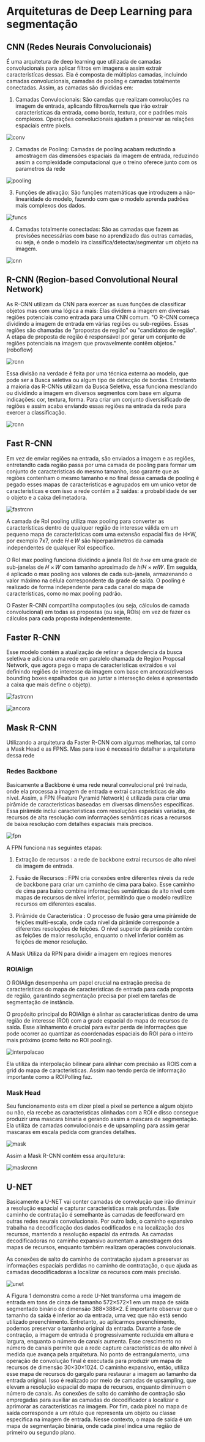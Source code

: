# Arquiteturas de Deep Learning para segmentação
## CNN (Redes Neurais Convolucionais)
É uma arquitetura de deep learning que utilizada de camadas convolucionais para aplicar filtros em imagens e  assim extrair caracteristícas dessas. Ela é composta de múltiplas camadas, incluindo camadas convolucionais, camadas de pooling e camadas totalmente conectadas. Assim, as camadas são divididas em:
1. Camadas Convulocionais: São camdas que realizam convoluções na imagem de entrada, aplicando filtros/kernels que irão extrair caracteristicas da entrada, como borda, textura, cor e padrões mais complexos. Operações convolucionais ajudam a preservar as relações espaciais entre pixels.

![conv](../images/convolucao2.gif)

2. Camadas de Pooling: Camadas de pooling acabam reduzindo a amostragem das dimensões espaciais da imagem de entrada, reduzindo assim a complexidade computacional que o treino oferece junto com os parametros da rede

![pooling](../images/pooling.gif)

3. Funções de ativação: São funções matemáticas que introduzem a não-linearidade do modelo, fazendo com que o modelo aprenda padrões mais complexos dos dados.

![funcs](../images/funcs.png)

4. Camadas totalmente conectadas: São as camadas que fazem as previsões necessárias com base no aprendizado das outras camadas, ou seja, é onde o modelo ira classifica/detectar/segmentar um objeto na imagem.

![cnn](../images/Convolutional-Neural-Networks-CNN-1.jpeg)

## R-CNN (Region-based Convolutional Neural Network)
As R-CNN utilizam da CNN para exercer as suas funções de classificar objetos mas com uma lógica a mais: Elas dividem a imagem em diversas regiões potenciais como entrada para uma CNN comum.
"O R-CNN começa dividindo a imagem de entrada em várias regiões ou sub-regiões. Essas regiões são chamadas de "propostas de região" ou "candidatos de região". A etapa de proposta de região é responsável por gerar um conjunto de regiões potenciais na imagem que provavelmente contêm objetos." (roboflow)

![rcnn](../images/rcnn.png)

Essa divisão na verdade é feita por uma técnica externa ao modelo, que pode ser a Busca seletiva ou algum tipo de detecção de bordas. Entretanto a maioria das R-CNNs utilizam da Busca Seletiva, essa funciona mesclando ou dividindo a imagem em diversos segmentos com base em alguma indicações: cor, textura, forma. Para criar um conjunto diversisificado de regiões e assim acaba enviando essas regiões na entrada da rede para exercer a classificação.

![rcnn](../images/busca-seletiva.png)

## Fast R-CNN
Em vez de enviar regiões na entrada, são enviados a imagem e as regiões, entretandto cada região passa por uma camada de pooling para formar um conjunto de caracteristicas do mesmo tamanho, isso garante que as regiões contenham o mesmo tamanho e no final dessa camada de pooling é pegado esses mapas de caracteristicas e agrupados em um unico vetor de caracteristicas e com isso a rede contém a 2 saídas: a probabilidade de ser o objeto e a caixa delimetadora.

![fastrcnn](../images/fast-r-cnn.png)

A camada de RoI pooling utiliza max pooling para converter as características dentro de qualquer região de interesse válida em um pequeno mapa de características com uma extensão espacial fixa de H×W, por exemplo 7x7, onde 𝐻 e 𝑊 são hiperparâmetros da camada independentes de qualquer RoI específico.

O RoI max pooling funciona dividindo a janela RoI de ℎ×𝑤 em uma grade de sub-janelas de 𝐻 × 𝑊 com tamanho aproximado de ℎ/𝐻 × 𝑤/𝑊. Em seguida, é aplicado o max pooling aos valores de cada sub-janela, armazenando o valor máximo na célula correspondente da grade de saída. O pooling é realizado de forma independente para cada canal do mapa de características, como no max pooling padrão.

O Faster R-CNN compartilha computações (ou seja, cálculos de camada convolucional) em todas as propostas (ou seja, ROIs) em vez de fazer os cálculos para cada proposta independentemente. 

## Faster R-CNN
Esse modelo contém a atualização de retirar a dependencia da busca seletiva e adiciona uma rede em paralelo chamada de Region Proposal Network, que agora pega o mapa de caracteristicas extraidos e vai definindo regiões de interesse da imagem com base em ancoras(diversos bounding boxes espalhados que ao juntar a interseção deles é apresentado a caixa que mais define o objetp).

![fastrcnn](../images/faster-r-cnn.png)


![ancora](../images/ancoras.png)


## Mask R-CNN
Utilizando a arquitetura da Faster R-CNN com algumas melhorias, tal como a Mask Head e as FPNS. Mas para isso é necessário detalhar a arquitetura dessa rede
### Redes Backbone
Basicamente a Backbone é uma rede neural convulocional pré treinada, onde ela processa a imagem de entrada e extrai caracteristicas de alto nível. Assim, a FPN (Feature Pyramid Network) é utilizada para criar uma pirâmide de caracteristicas baseadas em diversas dimensões especificas. Essa pirâmide inclui caracteristicas com resoluções espaciais variadas, de recursos de alta resolução com informações semânticas ricas a recursos de baixa resolução com detalhes espaciais mais precisos.

![fpn](../images/fpn.png)

A FPN funciona nas seguintes etapas:

1. Extração de recursos : a rede de backbone extrai recursos de alto nível da imagem de entrada.

2. Fusão de Recursos : FPN cria conexões entre diferentes níveis da rede de backbone para criar um caminho de cima para baixo. Esse caminho de cima para baixo combina informações semânticas de alto nível com mapas de recursos de nível inferior, permitindo que o modelo reutilize recursos em diferentes escalas.

3. Pirâmide de Característica : O processo de fusão gera uma pirâmide de feições multi-escala, onde cada nível da pirâmide corresponde a diferentes resoluções de feições. O nível superior da pirâmide contém as feições de maior resolução, enquanto o nível inferior contém as feições de menor resolução.

A Mask Utiliza da RPN para dividir a imagem em regioes menores

### ROIAlign
O ROIAlign desempenha um papel crucial na extração precisa de caracteristicas do mapa de caracteristicas de entrada para cada proposta de região, garantindo segmentação precisa por pixel em tarefas de segmentação de instância.

O propósito principal do ROIAlign é alinhar as caracteristicas dentro de uma região de interesse (ROI) com a grade espacial do mapa de recursos de saída. Esse alinhamento é crucial para evitar perda de informações que pode ocorrer ao quantizar as coordenadas espaciais do ROI para o inteiro mais próximo (como feito no ROI pooling).

![interpolacao](../images/interpolacao.png)

Ela utiliza da interpolação bilinear para alinhar com precisão as ROIS com a grid do mapa de caracteristicas. Assim nao tendo perda de informação importante como a ROIPolling faz.

### Mask Head
Seu funcionamento esta em dizer pixel a pixel se pertence a algum objeto ou não, ela recebe as caracteristicas alinhadas com a ROI e disso consegue produzir uma mascara binaria e gerando assim a mascara de segmentação. Ela utiliza de camadas convulocionais  e de upsampling  para assim gerar mascaras em escala pedida com grandes detalhes.

![mask](../images/mask-head.png)


Assim a Mask R-CNN contém essa arquitetura:

![maskrcnn](../images/mask-r-cnn.png)

## U-NET
Basicamente a U-NET vai conter camadas de convolução que irão diminuir a resolução espacial e capturar caracteristicas mais profundas. Este caminho de contratação é semelhante às camadas de feedforward em outras redes neurais convolucionais. Por outro lado, o caminho expansivo trabalha na decodificação dos dados codificados e na localização dos recursos, mantendo a resolução espacial da entrada. As camadas decodificadoras no caminho expansivo aumentam a amostragem dos mapas de recursos, enquanto também realizam operações convolucionais.

As conexões de salto do caminho de contratação ajudam a preservar as informações espaciais perdidas no caminho de contratação, o que ajuda as camadas decodificadoras a localizar os recursos com mais precisão.

![unet](../images/unet.png)

A Figura 1 demonstra como a rede U-Net transforma uma imagem de entrada em tons de cinza de tamanho 572×572×1 em um mapa de saída segmentado binário de dimensão 388×388×2. É importante observar que o tamanho da saída é inferior ao da entrada, uma vez que não está sendo utilizado preenchimento. Entretanto, ao aplicarmos preenchimento, podemos preservar o tamanho original da entrada. Durante a fase de contração, a imagem de entrada é progressivamente reduzida em altura e largura, enquanto o número de canais aumenta. Esse crescimento no número de canais permite que a rede capture características de alto nível à medida que avança pela arquitetura. No ponto de estrangulamento, uma operação de convolução final é executada para produzir um mapa de recursos de dimensão 30×30×1024. O caminho expansivo, então, utiliza esse mapa de recursos do gargalo para restaurar a imagem ao tamanho da entrada original. Isso é realizado por meio de camadas de upsampling, que elevam a resolução espacial do mapa de recursos, enquanto diminuem o número de canais. As conexões de salto do caminho de contração são empregadas para auxiliar as camadas do decodificador a localizar e aprimorar as características na imagem. Por fim, cada pixel no mapa de saída corresponde a um rótulo que representa um objeto ou classe específica na imagem de entrada. Nesse contexto, o mapa de saída é um mapa de segmentação binária, onde cada pixel indica uma região de primeiro ou segundo plano.
